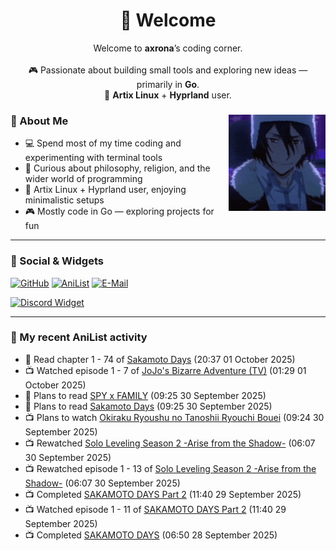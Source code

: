 <h1 align="center">🦊 Welcome</h1>
<p align="center">
  Welcome to <b>axrona</b>’s coding corner.<br><br>
  🎮 Passionate about building small tools and exploring new ideas — primarily in <b>Go</b>.<br>
  🐧 <b>Artix Linux</b> + <b>Hyprland</b> user.
</p>

<div>
<img src="./assets/fyodor-dostoevsky-bsd.gif" width="155" align="right">

### 🦊 About Me

- 💻 Spend most of my time coding and experimenting with terminal tools  
- 🧠 Curious about philosophy, religion, and the wider world of programming  
- 🐧 Artix Linux + Hyprland user, enjoying minimalistic setups  
- 🎮 Mostly code in Go — exploring projects for fun  

</div>

---

### 🔗 Social & Widgets

[![GitHub](https://img.shields.io/badge/GitHub-24292e?style=for-the-badge&logo=github&logoColor=white)](https://github.com/axrona)
[![AniList](https://img.shields.io/badge/AniList-blue?style=for-the-badge&logo=anilist&logoColor=white)](https://anilist.co/user/axrona/)
[![E-Mail](https://img.shields.io/badge/E--Mail-gray?style=for-the-badge&logo=maildotru&logoColor=white)](mailto:yeaweeb@duck.com)

[![Discord Widget](https://dsc-readme.tsuni.dev/api/user/1379125777710190637)](https://discord.com/users/1379125777710190637)

---

### 🌸 My recent AniList activity

<!-- ANILIST_ACTIVITY:start -->

-   📖 Read chapter 1 - 74 of [Sakamoto Days](https://anilist.co/manga/125828) (20:37 01 October 2025)
-   📺 Watched episode 1 - 7 of [JoJo's Bizarre Adventure (TV)](https://anilist.co/anime/14719) (01:29 01 October 2025)
-   📖 Plans to read [SPY x FAMILY](https://anilist.co/manga/108556) (09:25 30 September 2025)
-   📖 Plans to read [Sakamoto Days](https://anilist.co/manga/125828) (09:25 30 September 2025)
-   📺 Plans to watch [Okiraku Ryoushu no Tanoshii Ryouchi Bouei](https://anilist.co/anime/191205) (09:24 30 September 2025)
-   📺 Rewatched [Solo Leveling Season 2 -Arise from the Shadow-](https://anilist.co/anime/176496) (06:07 30 September 2025)
-   📺 Rewatched episode 1 - 13 of [Solo Leveling Season 2 -Arise from the Shadow-](https://anilist.co/anime/176496) (06:07 30 September 2025)
-   📺 Completed [SAKAMOTO DAYS Part 2](https://anilist.co/anime/184237) (11:40 29 September 2025)
-   📺 Watched episode 1 - 11 of [SAKAMOTO DAYS Part 2](https://anilist.co/anime/184237) (11:40 29 September 2025)
-   📺 Completed [SAKAMOTO DAYS](https://anilist.co/anime/177709) (06:50 28 September 2025)

<!-- ANILIST_ACTIVITY:end -->
